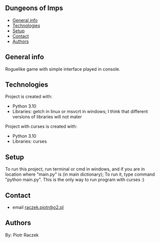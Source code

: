 ## Dungeons of Imps
* [General info](#general-info)
* [Technologies](#technologies)
* [Setup](#setup)
* [Contact](#contact)
* [Authors](#authors)

## General info
Roguelike game with simple interface played in console.
	
## Technologies
Project is created with:
* Python 3.10
* Libraries: getch in linux or msvcrt in windows; I think that different versions of libraries will not mater

Project with curses is created with:
* Python 3.10
* Libraries: curses
	
## Setup
To run this project, run terminal or cmd in windows, and if you are in location where "main.py" is (in main dictionary); To run it, type command "python main.py".
This is the only way to run program with curses :)

## Contact
* email raczek.piotr@o2.pl

## Authors
By: Piotr Raczek